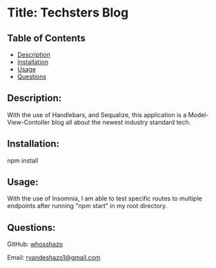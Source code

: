 # Title: Techsters Blog

## Table of Contents

- [Description](#description)
- [Installation](#installation)
- [Usage](#usage)
- [Questions](#questions)

## Description:

With the use of Handlebars, and Sequalize, this application is a Model-View-Contoller blog all about the newest industry standard tech.

## Installation:

npm install

## Usage:

With the use of Insomnia, I am able to test specific routes to multiple endpoints after running "npm start" in my root directory.



## Questions:

GitHub: [whosshazo](https://github.com/whosshazo)

Email: ryandeshazo1@gmail.com
